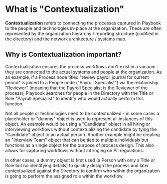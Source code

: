 # What is "Contextualization"

**Contextualization** refers to connecting the processes captured in Playbook to the
people and technologies in-place at the organization. These are often represented by the
organization hierarchy / reporting structure (codified in the directory) and the
network architecture / systems map.

## Why is Contextualization important?

Contextualization ensures the process workflows don't exist in a vacuum - they are connected
to the actual systems and people at the organization. As an example, if a Process node titled
"review payroll journal for current period" is joined to a People node ("Payroll Specialist") via the
relationship "Reviewer" (meaning that the Payroll Specialist is the Reviewer of the process),
Playbook searches for people in the Directory with the Title or Role "Payroll Specialist"
to identify who would actually perform this function.

Not all people or technologies need to be contextualized - in some cases a placeholder or "dummy"
object is used to represent all instances of this object. An example would be using a "Candidate"
object in all hiring or interviewing workflows without contextualizing the candidate by tying the
"Candidate" object to an actual person. Another example might be creating an "Interview Team" object that
can be tied to multiple individuals but functions as a single object for the purpose of
process design. This also allows for capturing workflows without infringing on PII regulations.

In other cases, a dummy object is first used (a Person with only a Title or Role but no identifying details) to quickly design the process and later contextualized
against the Directory to confirm who within the organization is going to perform the assigned role within the workflow.
